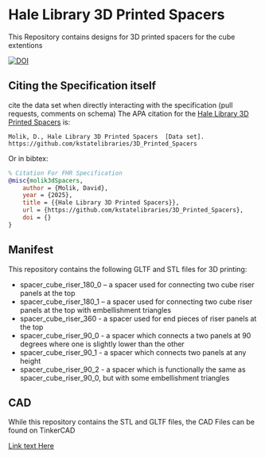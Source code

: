 # Hale Library 3D Printed Spacers
This Repository contains designs for 3D printed spacers for the cube extentions 

[![DOI](https://zenodo.org/badge/DOI/10.5281/zenodo.15677009.svg)](https://doi.org/10.5281/zenodo.15677009)

## Citing the Specification itself
cite the data set  when directly interacting with the specification (pull requests, comments on schema)
The APA citation for the [Hale Library 3D Printed Spacers](https://github.com/kstatelibraries/3D_Printed_Spacers) is:

```
Molik, D., Hale Library 3D Printed Spacers  [Data set]. https://github.com/kstatelibraries/3D_Printed_Spacers
```

Or in bibtex:
```bibtex
% Citation For FHR Specification
@misc{molik3dSpacers,
    author = {Molik, David},
    year = {2025},
    title = {{Hale Library 3D Printed Spacers}},
    url = {https://github.com/kstatelibraries/3D_Printed_Spacers},
    doi = {}
}
```

## Manifest

This repository contains the following GLTF and STL files for 3D printing:

- spacer\_cube\_riser\_180\_0 – a spacer used for connecting two cube riser panels at the top
- spacer\_cube\_riser\_180\_1 – a spacer used for connecting two cube riser panels at the top with embellishment triangles
- spacer\_cube\_riser\_360 - a spacer used for end pieces of riser panels at the top
- spacer\_cube\_riser\_90\_0 - a spacer which connects a two panels at 90 degrees where one is slightly lower than the other
- spacer\_cube\_riser\_90\_1 - a spacer which connects two panels at any height
- spacer\_cube\_riser\_90\_2 - a spacer which is functionally the same as spacer\_cube\_riser\_90\_0, but with some embellishment triangles

## CAD

While this repository contains the STL and GLTF files, the CAD Files can be found on TinkerCAD 

[Link text Here](https://link-url-here.org)

